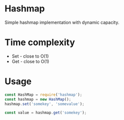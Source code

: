 # Hashmap
Simple hashmap implementation with dynamic capacity.

# Time complexity
- Set - close to O(1)
- Get - close to O(1)

# Usage
```javascript
const HashMap = require('hashmap');
const hashmap = new HashMap();
hashmap.set('somekey', 'somevalue');

const value = hashmap.get('somekey');
```
